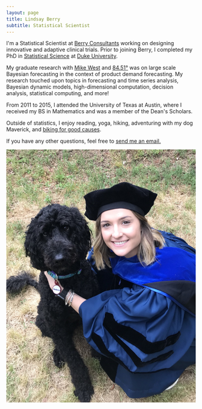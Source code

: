 ```yaml
---
layout: page
title: Lindsay Berry
subtitle: Statistical Scientist
---
```


I'm a Statistical Scientist at [Berry Consultants](https://www.berryconsultants.com/) working on designing innovative and adaptive clinical trials. Prior to joining Berry, I completed my PhD in [Statistical Science](http://stat.duke.edu/) at [Duke University](https://www.duke.edu/).

My graduate research with [Mike West](http://www2.stat.duke.edu/~mw/) and [84.51&deg;](https://www.8451.com/) was on large scale Bayesian forecasting in the context of product demand forecasting. My research touched upon topics in forecasting and time series analysis, Bayesian dynamic models, high-dimensional computation, decision analysis, statistical computing, and more!

From 2011 to 2015, I attended the University of Texas at Austin, where I received my BS in Mathematics and was a member of the Dean's Scholars.

Outside of statistics, I enjoy reading, yoga, hiking, adventuring with my dog Maverick, and [biking for good causes](https://bikeandbuild.org/).

If you have any other questions, feel free to [send me an email.](mailto:lindsayrberry@gmail.com)

![Maverick](/img/mav.jpg)
